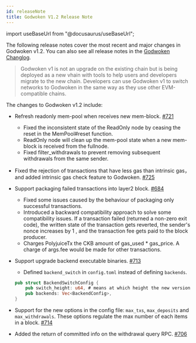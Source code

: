 ```yaml
---
id: releaseNote
title: Godwoken V1.2 Release Note
---
```

import useBaseUrl from "@docusaurus/useBaseUrl";

The following release notes cover the most recent and major changes in Godwoken v1.2. You can also see all release notes in the [Godwoken Changlog](https://github.com/nervosnetwork/godwoken/blob/develop/CHANGELOG.md). 

> Godwoken v1 is not an upgrade on the existing chain but is being deployed as a new vhain with tools to help users and developers migrate to the new chain.  Developers can use Godwoken v1 to switch networks to Godwoken in the same way as they use other EVM-compatible chains.
> 

The changes to Godwoken v1.2 include:

- Refresh readonly mem-pool when receives new mem-block. [#721](https://github.com/nervosnetwork/godwoken/pull/721)
    - Fixed the inconsistent state of the ReadOnly node by ceasing the reset in the MemPool#reset function.
    - ReadOnly node will clean up the mem-pool state when a new mem-block is received from the fullnode.
    - Fixed filter_withdrawals to prevent removing subsequent withdrawals from the same sender.

- Fixed the rejection of transactions that have less gas than intrinsic gas，and added intrinsic gas check feature to Godwoken. [#725](https://github.com/nervosnetwork/godwoken/pull/725)

- Support packaging failed transactions into layer2 block. [#684](https://github.com/nervosnetwork/godwoken/pull/684)
    - Fixed some issues caused by the behaviour of packaging only successful transactions.
    - Introduced a backward compatibility approach to solve some compatibility issues. If a transaction failed (returned a non-zero exit code), the written state of the transaction gets reverted, the sender's nonce increases by 1 , and the transaction fee gets paid to the block producer.
    - Charges PolyjuiceTx the CKB amount of gas_used * gas_price. A charge of args.fee would be made for other transactions.

- Support upgrade backend executable binaries. [#713](https://github.com/nervosnetwork/godwoken/pull/713)
    - Defined `backend_switch` in `config.toml` instead of defining `backends`.
    
    ```rust
    pub struct BackendSwitchConfig {
        pub switch_height: u64, # means at which height the new version of backend is used.
        pub backends: Vec<BackendConfig>,
    }
    ```
    
- Support for the new options in the config file: `max_txs`, `max_deposits` and `max_withdrawals`. These options regulate the max number of each items in a block. [#714](https://github.com/nervosnetwork/godwoken/pull/714)

- Added the return of committed info on the withdrawal query RPC. [#706](https://github.com/nervosnetwork/godwoken/pull/706)
